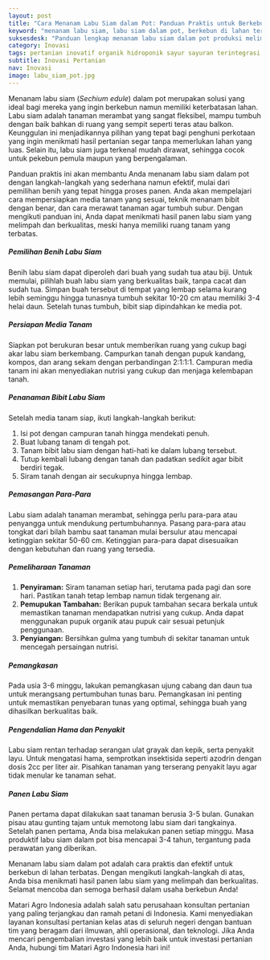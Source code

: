 ```yaml
---
layout: post
title: "Cara Menanam Labu Siam dalam Pot: Panduan Praktis untuk Berkebun di Lahan Terbatas"
keyword: "menanam labu siam, labu siam dalam pot, berkebun di lahan terbatas, cara menanam labu siam, pertanian urban, budidaya labu siam, tips berkebun, PT Matari Agro Indonesia"
suksesdesk: "Panduan lengkap menanam labu siam dalam pot produksi melimpah dengan mudah"
category: Inovasi
tags: pertanian inovatif organik hidroponik sayur sayuran terintegrasi konsultan ketahanan pangan
subtitle: Inovasi Pertanian
nav: Inovasi
image: labu_siam_pot.jpg
---
```


Menanam labu siam (*Sechium edule*) dalam pot merupakan solusi yang ideal bagi mereka yang ingin berkebun namun memiliki keterbatasan lahan. Labu siam adalah tanaman merambat yang sangat fleksibel, mampu tumbuh dengan baik bahkan di ruang yang sempit seperti teras atau balkon. Keunggulan ini menjadikannya pilihan yang tepat bagi penghuni perkotaan yang ingin menikmati hasil pertanian segar tanpa memerlukan lahan yang luas. Selain itu, labu siam juga terkenal mudah dirawat, sehingga cocok untuk pekebun pemula maupun yang berpengalaman. 

Panduan praktis ini akan membantu Anda menanam labu siam dalam pot dengan langkah-langkah yang sederhana namun efektif, mulai dari pemilihan benih yang tepat hingga proses panen. Anda akan mempelajari cara mempersiapkan media tanam yang sesuai, teknik menanam bibit dengan benar, dan cara merawat tanaman agar tumbuh subur. Dengan mengikuti panduan ini, Anda dapat menikmati hasil panen labu siam yang melimpah dan berkualitas, meski hanya memiliki ruang tanam yang terbatas.

##### Pemilihan Benih Labu Siam

Benih labu siam dapat diperoleh dari buah yang sudah tua atau biji. Untuk memulai, pilihlah buah labu siam yang berkualitas baik, tanpa cacat dan sudah tua. Simpan buah tersebut di tempat yang lembap selama kurang lebih seminggu hingga tunasnya tumbuh sekitar 10-20 cm atau memiliki 3-4 helai daun. Setelah tunas tumbuh, bibit siap dipindahkan ke media pot.

##### Persiapan Media Tanam

Siapkan pot berukuran besar untuk memberikan ruang yang cukup bagi akar labu siam berkembang. Campurkan tanah dengan pupuk kandang, kompos, dan arang sekam dengan perbandingan 2:1:1:1. Campuran media tanam ini akan menyediakan nutrisi yang cukup dan menjaga kelembapan tanah.

##### Penanaman Bibit Labu Siam

Setelah media tanam siap, ikuti langkah-langkah berikut:
1. Isi pot dengan campuran tanah hingga mendekati penuh.
2. Buat lubang tanam di tengah pot.
3. Tanam bibit labu siam dengan hati-hati ke dalam lubang tersebut.
4. Tutup kembali lubang dengan tanah dan padatkan sedikit agar bibit berdiri tegak.
5. Siram tanah dengan air secukupnya hingga lembap.

##### Pemasangan Para-Para

Labu siam adalah tanaman merambat, sehingga perlu para-para atau penyangga untuk mendukung pertumbuhannya. Pasang para-para atau tongkat dari bilah bambu saat tanaman mulai bersulur atau mencapai ketinggian sekitar 50-60 cm. Ketinggian para-para dapat disesuaikan dengan kebutuhan dan ruang yang tersedia.

##### Pemeliharaan Tanaman

1. **Penyiraman:** Siram tanaman setiap hari, terutama pada pagi dan sore hari. Pastikan tanah tetap lembap namun tidak tergenang air.
2. **Pemupukan Tambahan:** Berikan pupuk tambahan secara berkala untuk memastikan tanaman mendapatkan nutrisi yang cukup. Anda dapat menggunakan pupuk organik atau pupuk cair sesuai petunjuk penggunaan.
3. **Penyiangan:** Bersihkan gulma yang tumbuh di sekitar tanaman untuk mencegah persaingan nutrisi.

##### Pemangkasan

Pada usia 3-6 minggu, lakukan pemangkasan ujung cabang dan daun tua untuk merangsang pertumbuhan tunas baru. Pemangkasan ini penting untuk memastikan penyebaran tunas yang optimal, sehingga buah yang dihasilkan berkualitas baik.

##### Pengendalian Hama dan Penyakit

Labu siam rentan terhadap serangan ulat grayak dan kepik, serta penyakit layu. Untuk mengatasi hama, semprotkan insektisida seperti azodrin dengan dosis 2cc per liter air. Pisahkan tanaman yang terserang penyakit layu agar tidak menular ke tanaman sehat.

##### Panen Labu Siam

Panen pertama dapat dilakukan saat tanaman berusia 3-5 bulan. Gunakan pisau atau gunting tajam untuk memotong labu siam dari tangkainya. Setelah panen pertama, Anda bisa melakukan panen setiap minggu. Masa produktif labu siam dalam pot bisa mencapai 3-4 tahun, tergantung pada perawatan yang diberikan.

Menanam labu siam dalam pot adalah cara praktis dan efektif untuk berkebun di lahan terbatas. Dengan mengikuti langkah-langkah di atas, Anda bisa menikmati hasil panen labu siam yang melimpah dan berkualitas. Selamat mencoba dan semoga berhasil dalam usaha berkebun Anda!

Matari Agro Indonesia adalah salah satu perusahaan konsultan pertanian yang paling terjangkau dan ramah petani di Indonesia. Kami menyediakan layanan konsultasi pertanian kelas atas di seluruh negeri dengan bantuan tim yang beragam dari ilmuwan, ahli operasional, dan teknologi. Jika Anda mencari pengembalian investasi yang lebih baik untuk investasi pertanian Anda, hubungi tim Matari Agro Indonesia hari ini!
